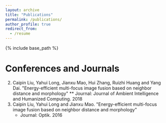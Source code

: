 ```yaml
---
layout: archive
title: "Publications"
permalink: /publications/
author_profile: true
redirect_from:
  - /resume
---
```


{% include base_path %}

Conferences and Journals
======
2. Caipin Liu, Yahui Long, Jianxu Mao, Hui Zhang, Ruizhi Huang and Yang Dai. "Energy-efficient multi-focus image fusion based on neighbor distance and morphology"
   ** Journal: Journal of Ambient Intelligence and Humanized Computing. 2018
1. Caipin Liu, Yahui Long and Jianxu Mao. "Energy-efficient multi-focus image fusion based on neighbor distance and morphology"
   - Journal: Optik. 2016



